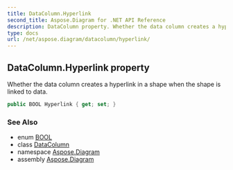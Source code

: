 ```yaml
---
title: DataColumn.Hyperlink
second_title: Aspose.Diagram for .NET API Reference
description: DataColumn property. Whether the data column creates a hyperlink in a shape when the shape is linked to data
type: docs
url: /net/aspose.diagram/datacolumn/hyperlink/
---
```

## DataColumn.Hyperlink property

Whether the data column creates a hyperlink in a shape when the shape is linked to data.

```csharp
public BOOL Hyperlink { get; set; }
```

### See Also

* enum [BOOL](../../bool/)
* class [DataColumn](../)
* namespace [Aspose.Diagram](../../datacolumn/)
* assembly [Aspose.Diagram](../../../)


